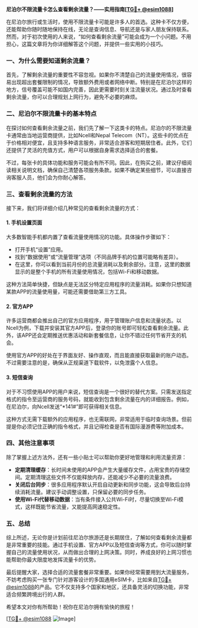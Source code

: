 **尼泊尔不限流量卡怎么查看剩余流量？——实用指南[[TG💪+ @esim1088](https://t.me/s/esim1088)]**

在尼泊尔旅行或生活时，使用不限流量卡可能是许多人的首选。这种卡不仅方便，还能帮助你随时随地保持在线，无论是查询信息、导航还是与家人朋友保持联系。然而，对于初次使用的人来说，“如何查看剩余流量”可能会成为一个小问题。不用担心，这篇文章将为你详细解答这个问题，并提供一些实用的小技巧。

### 一、为什么需要知道剩余流量？

首先，了解剩余流量的重要性不容忽视。如果你不清楚自己的流量使用情况，很容易出现超出套餐限制的情况，导致额外费用或者网络中断。特别是在尼泊尔这样的地方，信号覆盖可能不如国内完善，因此更需要时刻关注流量状况。通过及时查看剩余流量，你可以合理规划上网行为，避免不必要的麻烦。

### 二、尼泊尔不限流量卡的基本特点

在探讨如何查看剩余流量之前，我们先了解一下这类卡的特点。尼泊尔的不限流量卡通常由当地运营商提供，比如Ncell和Nepal Telecom（NT）。这些卡的优点在于价格相对便宜，且支持多种语言服务，非常适合游客和短期居住者。此外，它们还提供了灵活的充值方式，用户可以根据自身需求选择适合的套餐。

不过，每张卡的具体功能和服务可能会有所不同。因此，在购买之前，建议仔细阅读相关说明文档，确保自己清楚各项服务条款。如果不确定某些细节，可以直接咨询客服人员，他们会为你耐心解答。

### 三、查看剩余流量的方法

接下来，我们将详细介绍几种常见的查看剩余流量的方式：

#### 1. 手机设置页面

大多数智能手机都内置了查看流量使用情况的功能。具体操作步骤如下：
- 打开手机“设置”应用。
- 找到“数据使用”或“流量管理”选项（不同品牌手机的位置可能略有差异）。
- 在这里，你可以看到当前月份的总流量消耗以及剩余部分。注意，这里的数据显示的是整个手机的所有流量使用情况，包括Wi-Fi和移动数据。

这种方法简单快捷，但缺点是无法区分特定应用程序的流量消耗。如果你只想知道某款APP的流量使用量，可能还需要借助第三方工具。

#### 2. 官方APP

许多运营商都会推出自己的官方应用程序，用于管理账户信息和流量状态。以Ncell为例，下载并安装其官方APP后，登录你的账号即可轻松查看剩余流量。此外，该APP还会定期推送优惠活动和新套餐信息，让你不错过任何节省开支的机会。

使用官方APP的好处在于界面友好、操作直观，而且能直接获取最新的账户动态。不过需要注意的是，确保从正规渠道下载软件，以免泄露个人信息。

#### 3. 短信查询

对于不习惯使用APP的用户来说，短信查询是一个很好的替代方案。只需发送指定格式的指令至运营商的服务号码，就能收到包含剩余流量在内的详细报告。例如，在尼泊尔，向Ncell发送“*141#”即可获得相关信息。

这种方式无需下载额外的应用程序，也无需联网，非常适用于临时查询场景。但前提是你必须记住正确的指令格式，并且记得检查是否有国际漫游费等附加成本。

### 四、其他注意事项

除了掌握上述方法外，还有一些小贴士可以帮助你更好地管理和利用流量资源：

- **定期清理缓存**：长时间未使用的APP会产生大量缓存文件，占用宝贵的存储空间。定期清理这些文件不仅能释放内存，还能减少不必要的流量浪费。
- **关闭后台同步**：很多应用程序默认开启自动更新和同步功能，这会导致后台持续消耗流量。建议手动调整设置，只保留必要的同步任务。
- **使用Wi-Fi代替移动数据**：当有条件接入公共Wi-Fi时，尽量切换至Wi-Fi模式，这样既能节省流量，又能提高网速稳定性。

### 五、总结

综上所述，无论你是计划前往尼泊尔旅游还是长期居住，了解如何查看剩余流量都是非常重要的技能。通过手机设置、官方APP以及短信查询等方式，你可以随时掌握自己的流量使用状况，从而做出合理的上网决策。同时，养成良好的上网习惯也能帮助你最大限度地发挥流量卡的优势。

最后提醒大家，选择合适的流量套餐非常重要。如果你经常需要用到大流量服务，不妨考虑购买一张专门针对游客设计的多国通用eSIM卡，比如来自[TG💪+ @esim1088](https://t.me/s/esim1088)的产品。它不仅支持多个国家和地区，还具备灵活的切换功能，非常适合频繁跨境出行的人群。

希望本文对你有所帮助！祝你在尼泊尔拥有愉快的旅程！

[[TG💪+ @esim1088](https://t.me/s/esim1088) ![Image](https://i.postimg.cc/4NQfJmqS/Snipaste-2025-05-13-00-14-12.png)]